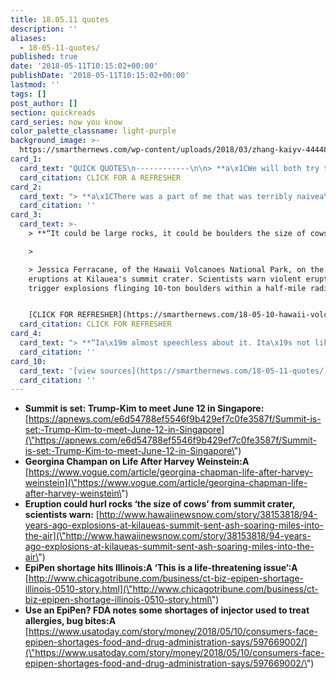 ```yaml
---
title: 18.05.11 quotes
description: ''
aliases:
  - 18-05-11-quotes/
published: true
date: '2018-05-11T10:15:02+00:00'
publishDate: '2018-05-11T10:15:02+00:00'
lastmod: ''
tags: []
post_author: []
section: quickreads
card_series: now you know
color_palette_classname: light-purple
background_image: >-
  https://smarthernews.com/wp-content/uploads/2018/03/zhang-kaiyv-444482-unsplash-scaled.jpg
card_1:
  card_text: "QUICK QUOTES\n------------\n\n> **a\x1CWe will both try to make it a very special moment for World Peace!a\x1D**\n> \n> President Trump's tweet announcing he will meet North Korea's Kim Jong Un on June 12 in Singapore. This will be the first ever meeting between a sitting U.S. President and a North Korean leader.\n\n[CLICK FOR A REFRESHER](https://smarthernews.com/18-05-02-meeting-spot/)"
  card_citation: CLICK FOR A REFRESHER
card_2:
  card_text: "> **a\x1CThere was a part of me that was terribly naivea\x14clearly, _so_ naive. I have moments of rage, I have moments of confusion, I have moments of disbelief! And I have moments when I just cry for my children. What are their lives going to be?a\x1D**\n> \n> Georgina Chapman in her first public comments on soon-to-be ex-husband Harvey Weinstein after he was accused of sexual violence & sexual harassment by 100+ women."
  card_citation: ''
card_3:
  card_text: >-
    > **“It could be large rocks, it could be boulders the size of cows.”**

    > 

    > Jessica Ferracane, of the Hawaii Volcanoes National Park, on the threat of
    eruptions at Kilauea's summit crater. Scientists warn violent eruptions may
    trigger explosions flinging 10-ton boulders within a half-mile radius.


    [CLICK FOR REFRESHER](https://smarthernews.com/18-05-10-hawaii-volcano/)
  card_citation: CLICK FOR REFRESHER
card_4:
  card_text: "> **“Ia\x19m almost speechless about it. Ita\x19s not like, a\x18Oh, wea\x19re short on a medicine for a headache.a\x19 This is a life-threatening issue.”**\n> \n> Aimee Weiss on an EpiPen shortage affecting her 12-year-old daughter who is allergic to tree nuts. The FDA added the emergency allergy medication to its list of medicines in short supply, but the shortage is not expected to last long, according to its maker Mylan."
  card_citation: ''
card_10:
  card_text: '[view sources](https://smarthernews.com/18-05-11-quotes/)'
  card_citation: ''
---
```

*   **Summit is set: Trump-Kim to meet June 12 in Singapore:** [https://apnews.com/e6d54788ef5546f9b429ef7c0fe3587f/Summit-is-set:-Trump-Kim-to-meet-June-12-in-Singapore](\"https://apnews.com/e6d54788ef5546f9b429ef7c0fe3587f/Summit-is-set:-Trump-Kim-to-meet-June-12-in-Singapore\")
*   ****Georgina Champan on Life After Harvey Weinstein:A**** [https://www.vogue.com/article/georgina-chapman-life-after-harvey-weinstein](\"https://www.vogue.com/article/georgina-chapman-life-after-harvey-weinstein\")
*   ****Eruption could hurl rocks ‘the size of cows’ from summit crater, scientists warn:**** [http://www.hawaiinewsnow.com/story/38153818/94-years-ago-explosions-at-kilaueas-summit-sent-ash-soaring-miles-into-the-air](\"http://www.hawaiinewsnow.com/story/38153818/94-years-ago-explosions-at-kilaueas-summit-sent-ash-soaring-miles-into-the-air\")
*   **EpiPen shortage hits Illinois:A ‘This is a life-threatening issue’:A** [http://www.chicagotribune.com/business/ct-biz-epipen-shortage-illinois-0510-story.html](\"http://www.chicagotribune.com/business/ct-biz-epipen-shortage-illinois-0510-story.html\")
*   **Use an EpiPen? FDA notes some shortages of injector used to treat allergies, bug bites:A** [https://www.usatoday.com/story/money/2018/05/10/consumers-face-epipen-shortages-food-and-drug-administration-says/597669002/](\"https://www.usatoday.com/story/money/2018/05/10/consumers-face-epipen-shortages-food-and-drug-administration-says/597669002/\")